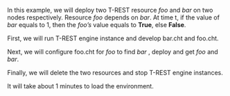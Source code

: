 <!--
 * @Descripttion: 
 * @Author: lzy
 * @Date: 2020-05-21 09:29:04
 * @LastEditors: lzy
 * @LastEditTime: 2020-05-22 19:56:50
--> 
In this example, we will deploy two T-REST resource *foo* and *bar* on two nodes
respectively. Resource *foo* depends on *bar*. At time t, if the value of *bar*
equals to 1, then the *foo’s* value equals to **True**, else **False**.

First, we will run T-REST engine instance and develop bar.cht and foo.cht.

Next, we will configure foo.cht for *foo* to find *bar* , deploy and get
*foo* and *bar*.

Finally, we will delete the two resources and stop T-REST engine instances.

It will take about 1 minutes to load the environment.